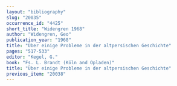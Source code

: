 ```yaml
---
layout: "bibliography"
slug: "20035"
occurrence_id: "4425"
short_title: "Widengren 1968"
author: "Widengren, Geo"
publication_year: "1968"
title: "Über einige Probleme in der altpersischen Geschichte"
pages: "517-533"
editor: "Kegel, G."
book: "Fs. L. Brandt (Köln and Opladen)"
title: "Über einige Probleme in der altpersischen Geschichte"
previous_item: "20038"
---
```

